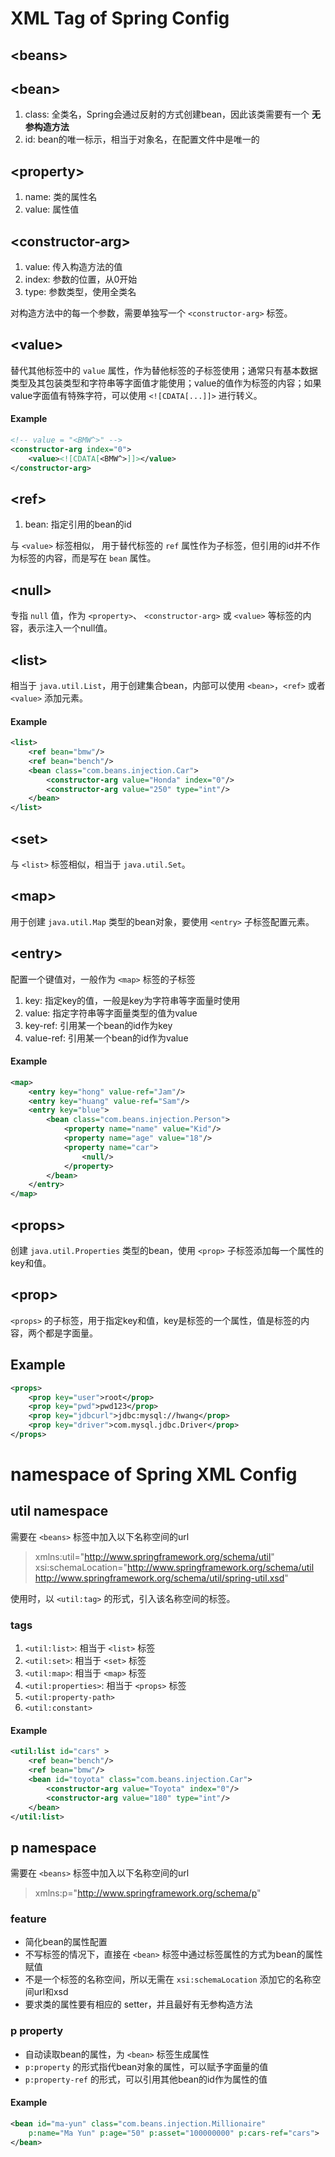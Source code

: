 # XML Tag of Spring Config
## <beans\>

## <bean\>
1. class: 全类名，Spring会通过反射的方式创建bean，因此该类需要有一个 **无参构造方法**
2. id: bean的唯一标示，相当于对象名，在配置文件中是唯一的

## <property\>
1. name: 类的属性名
2. value: 属性值

## <constructor-arg\>
1. value: 传入构造方法的值
2. index: 参数的位置，从0开始
3. type: 参数类型，使用全类名

对构造方法中的每一个参数，需要单独写一个 `<constructor-arg>` 标签。

## <value\>
替代其他标签中的 `value` 属性，作为替他标签的子标签使用；通常只有基本数据类型及其包装类型和字符串等字面值才能使用；value的值作为标签的内容；如果value字面值有特殊字符，可以使用 `<![CDATA[...]]>` 进行转义。

#### Example
```xml
<!-- value = "<BMW^>" -->
<constructor-arg index="0">
    <value><![CDATA[<BMW^>]]></value>
</constructor-arg>
```

## <ref\>
1. bean: 指定引用的bean的id

与 `<value>` 标签相似， 用于替代标签的 `ref` 属性作为子标签，但引用的id并不作为标签的内容，而是写在 `bean` 属性。

## <null\>
专指 `null` 值，作为 `<property>`、 `<constructor-arg>` 或 `<value>` 等标签的内容，表示注入一个null值。

## <list\>
相当于 `java.util.List`，用于创建集合bean，内部可以使用 `<bean>`，`<ref>` 或者 `<value>` 添加元素。
#### Example
```xml
<list>
    <ref bean="bmw"/>
    <ref bean="bench"/>
    <bean class="com.beans.injection.Car">
        <constructor-arg value="Honda" index="0"/>
        <constructor-arg value="250" type="int"/>
    </bean>
</list>
```

## <set\>
与 `<list>` 标签相似，相当于 `java.util.Set`。

## <map\>
用于创建 `java.util.Map` 类型的bean对象，要使用 `<entry>` 子标签配置元素。

## <entry\>
配置一个键值对，一般作为 `<map>` 标签的子标签

1. key: 指定key的值，一般是key为字符串等字面量时使用
2. value: 指定字符串等字面量类型的值为value
3. key-ref: 引用某一个bean的id作为key
4. value-ref: 引用某一个bean的id作为value

#### Example
```xml
<map>
    <entry key="hong" value-ref="Jam"/>
    <entry key="huang" value-ref="Sam"/>
    <entry key="blue">
        <bean class="com.beans.injection.Person">
            <property name="name" value="Kid"/>
            <property name="age" value="18"/>
            <property name="car">
                <null/>
            </property>
        </bean>
    </entry>
</map>
```

## <props\>
创建 `java.util.Properties` 类型的bean，使用 `<prop>` 子标签添加每一个属性的key和值。

## <prop\>
`<props>` 的子标签，用于指定key和值，key是标签的一个属性，值是标签的内容，两个都是字面量。

## Example
```xml
<props>
    <prop key="user">root</prop>
    <prop key="pwd">pwd123</prop>
    <prop key="jdbcurl">jdbc:mysql://hwang</prop>
    <prop key="driver">com.mysql.jdbc.Driver</prop>
</props>
```

# namespace of  Spring XML Config
## util namespace
需要在 `<beans>` 标签中加入以下名称空间的url
> xmlns:util="http://www.springframework.org/schema/util"  
xsi:schemaLocation="http://www.springframework.org/schema/util http://www.springframework.org/schema/util/spring-util.xsd"

使用时，以 `<util:tag>` 的形式，引入该名称空间的标签。
### tags
1. `<util:list>`: 相当于 `<list>` 标签
2. `<util:set>`: 相当于 `<set>` 标签
3. `<util:map>`: 相当于 `<map>` 标签
4. `<util:properties>`: 相当于 `<props>` 标签
5. `<util:property-path>`
6. `<util:constant>`

#### Example
```xml
<util:list id="cars" >
    <ref bean="bench"/>
    <ref bean="bmw"/>
    <bean id="toyota" class="com.beans.injection.Car">
        <constructor-arg value="Toyota" index="0"/>
        <constructor-arg value="180" type="int"/>
    </bean>
</util:list>
```

## p namespace
需要在 `<beans>` 标签中加入以下名称空间的url
> xmlns:p="http://www.springframework.org/schema/p"

### feature
- 简化bean的属性配置
- 不写标签的情况下，直接在 `<bean>` 标签中通过标签属性的方式为bean的属性赋值
- 不是一个标签的名称空间，所以无需在 `xsi:schemaLocation` 添加它的名称空间url和xsd
- 要求类的属性要有相应的 setter，并且最好有无参构造方法

### p property
-  自动读取bean的属性，为 `<bean>` 标签生成属性
- `p:property` 的形式指代bean对象的属性，可以赋予字面量的值
- `p:property-ref` 的形式，可以引用其他bean的id作为属性的值

#### Example
```xml
<bean id="ma-yun" class="com.beans.injection.Millionaire"
    p:name="Ma Yun" p:age="50" p:asset="100000000" p:cars-ref="cars">
</bean>
```
